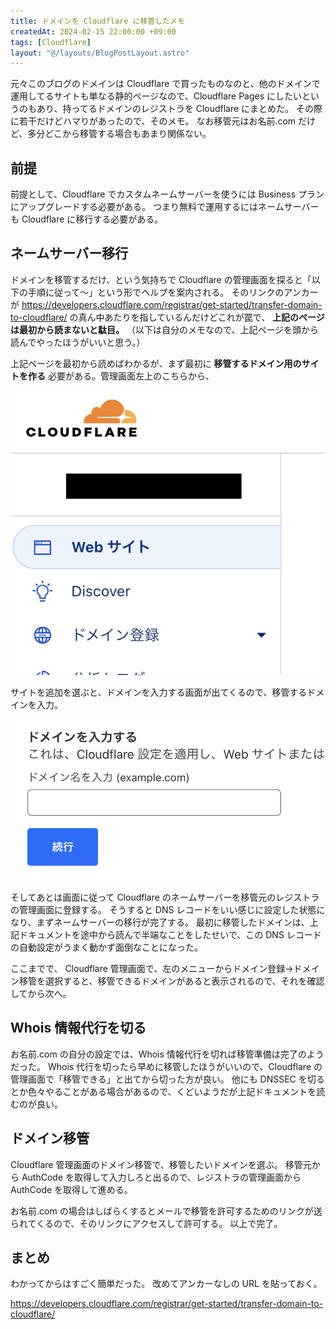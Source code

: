 ```yaml
---
title: ドメインを Cloudflare に移管したメモ
createdAt: 2024-02-15 22:00:00 +09:00
tags: [Cloudflare]
layout: "@/layouts/BlogPostLayout.astro"
---
```


元々このブログのドメインは Cloudflare で買ったものなのと、他のドメインで運用してるサイトも単なる静的ページなので、Cloudflare Pages にしたいというのもあり、持ってるドメインのレジストラを Cloudflare にまとめた。
その際に若干だけどハマりがあったので、そのメモ。
なお移管元はお名前.com だけど、多分どこから移管する場合もあまり関係ない。

## 前提

前提として、Cloudflare でカスタムネームサーバーを使うには Business プランにアップグレードする必要がある。
つまり無料で運用するにはネームサーバーも Cloudflare に移行する必要がある。

## ネームサーバー移行

ドメインを移管するだけ、という気持ちで Cloudflare の管理画面を探ると「以下の手順に従って〜」という形でヘルプを案内される。
そのリンクのアンカーが <https://developers.cloudflare.com/registrar/get-started/transfer-domain-to-cloudflare/> の真ん中あたりを指しているんだけどこれが罠で、 **上記のページは最初から読まないと駄目。**
（以下は自分のメモなので、上記ページを頭から読んでやったほうがいいと思う。）

上記ページを最初から読めばわかるが、まず最初に **移管するドメイン用のサイトを作る** 必要がある。管理画面左上のこちらから、

![cloudflare](/public/images/2024-02-15-cloudflare.png)

サイトを追加を選ぶと、ドメインを入力する画面が出てくるので、移管するドメインを入力。

![Alt text](/public/images/2024-02-15-add-domain.png)

そしてあとは画面に従って Cloudflare のネームサーバーを移管元のレジストラの管理画面に登録する。
そうすると DNS レコードをいい感じに設定した状態になり、まずネームサーバーの移行が完了する。
最初に移管したドメインは、上記ドキュメントを途中から読んで半端なことをしたせいで、この DNS レコードの自動設定がうまく動かず面倒なことになった。

ここまでで、 Cloudflare 管理画面で、左のメニューからドメイン登録→ドメイン移管を選択すると、移管できるドメインがあると表示されるので、それを確認してから次へ。

## Whois 情報代行を切る

お名前.com の自分の設定では、Whois 情報代行を切れば移管準備は完了のようだった。
Whois 代行を切ったら早めに移管したほうがいいので、Cloudflare の管理画面で「移管できる」と出てから切った方が良い。
他にも DNSSEC を切るとか色々やることがある場合があるので、くどいようだが上記ドキュメントを読むのが良い。

## ドメイン移管

Cloudflare 管理画面のドメイン移管で、移管したいドメインを選ぶ。
移管元から AuthCode を取得して入力しろと出るので、レジストラの管理画面から AuthCode を取得して進める。

お名前.com の場合はしばらくするとメールで移管を許可するためのリンクが送られてくるので、そのリンクにアクセスして許可する。
以上で完了。

## まとめ

わかってからはすごく簡単だった。
改めてアンカーなしの URL を貼っておく。

<https://developers.cloudflare.com/registrar/get-started/transfer-domain-to-cloudflare/>